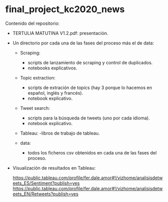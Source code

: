 # final_project_kc2020_news

Contenido del repositorio:

- TERTULIA MATUTINA V1.2.pdf: presentación.

- Un directorio por cada una de las fases del proceso más el de data:
	- Scraping:
		- scripts de lanzamiento de scraping y control de duplicados.
		- notebooks explicativos.
		
	- Topic extraction:
		- scripts de extración de topics (hay 3 porque lo hacemos en español, inglés y francés).
		- notebook explicativo.

	- Tweet search:
		- scripts para la búsqueda de tweets (uno por cada idioma).
		- notebook explicativo.

	- Tableau:
		-libros de trabajo de tableau.

	- data:
		- todos los ficheros csv obtenidos en cada una de las fases del proceso.
		

- Visualización de resultados en Tableau:

	https://public.tableau.com/profile/fer.dale.amor#!/vizhome/analisisdetweets_ES/Sentiment?publish=yes	
	https://public.tableau.com/profile/fer.dale.amor#!/vizhome/analisisdetweets_EN/Retweets?publish=yes
	
